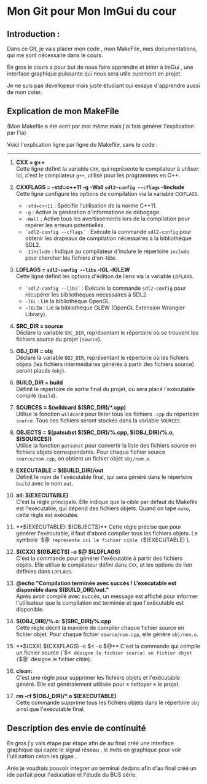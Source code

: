 # Mon Git pour Mon ImGui du cour

## Introduction :

Dans ce Git, je vais placer mon code , mon MakeFile, mes documentations, qui me sont nécessaire dans le cours.

En gros le cours a pour but de nous faire apprendre et initer à ImGui , une interface graphique puissante qui nous sera utile surement en projet.

Je ne suis pas dévellopeur mais juste étudiant qui essaye d'apprendre aussi de mon coter.

## Explication de mon MakeFile

(Mon Makefile a été ecrit par moi même mais j'ai fais générer l'explication par l'ia)


Voici l'explication ligne par ligne du Makefile, sans le code :

---

1. **CXX = g++**  
   Cette ligne définit la variable `CXX`, qui représente le compilateur à utiliser. Ici, c'est le compilateur `g++`, utilisé pour les programmes en C++.

2. **CXXFLAGS = -std=c++11 -g -Wall `sdl2-config --cflags` -Iinclude**  
   Cette ligne configure les options de compilation via la variable `CXXFLAGS`.  
   - `-std=c++11` : Spécifie l'utilisation de la norme C++11.
   - `-g` : Active la génération d'informations de débogage.
   - `-Wall` : Active tous les avertissements lors de la compilation pour repérer les erreurs potentielles.
   - `` `sdl2-config --cflags` `` : Exécute la commande `sdl2-config` pour obtenir les drapeaux de compilation nécessaires à la bibliothèque SDL2.
   - `-Iinclude` : Indique au compilateur d'inclure le répertoire `include` pour chercher les fichiers d'en-tête.

3. **LDFLAGS = `sdl2-config --libs` -lGL -lGLEW**  
   Cette ligne définit les options d'édition de liens via la variable `LDFLAGS`.  
   - `` `sdl2-config --libs` `` : Exécute la commande `sdl2-config` pour récupérer les bibliothèques nécessaires à SDL2.
   - `-lGL` : Lie la bibliothèque OpenGL.
   - `-lGLEW` : Lie la bibliothèque GLEW (OpenGL Extension Wrangler Library).

4. **SRC_DIR = source**  
   Déclare la variable `SRC_DIR`, représentant le répertoire où se trouvent les fichiers source du projet (`source`).

5. **OBJ_DIR = obj**  
   Déclare la variable `OBJ_DIR`, représentant le répertoire où les fichiers objets (les fichiers intermédiaires générés à partir des fichiers source) seront placés (`obj`).

6. **BUILD_DIR = build**  
   Définit le répertoire de sortie final du projet, où sera placé l'exécutable compilé (`build`).

7. **SOURCES = $(wildcard $(SRC_DIR)/*.cpp)**  
   Utilise la fonction `wildcard` pour lister tous les fichiers `.cpp` du répertoire `source`. Tous ces fichiers seront stockés dans la variable `SOURCES`.

8. **OBJECTS = $(patsubst $(SRC_DIR)/%.cpp, $(OBJ_DIR)/%.o, $(SOURCES))**  
   Utilise la fonction `patsubst` pour convertir la liste des fichiers source en fichiers objets correspondants. Pour chaque fichier source `source/nom.cpp`, on obtient un fichier objet `obj/nom.o`.

9. **EXECUTABLE = $(BUILD_DIR)/out**  
   Définit le nom de l'exécutable final, qui sera généré dans le répertoire `build` avec le nom `out`.

10. **all: $(EXECUTABLE)**  
    C'est la règle principale. Elle indique que la cible par défaut du Makefile est l'exécutable, qui dépend des fichiers objets. Quand on tape `make`, cette règle est exécutée.

11. **$(EXECUTABLE): $(OBJECTS)**  
    Cette règle précise que pour générer l'exécutable, il faut d'abord compiler tous les fichiers objets. Le symbole `$@` représente ici le fichier cible (`$(EXECUTABLE)`).

12. **$(CXX) $(OBJECTS) -o $@ $(LDFLAGS)**  
    C'est la commande pour générer l'exécutable à partir des fichiers objets. Elle utilise le compilateur défini dans `CXX`, et les options de lien définies dans `LDFLAGS`.

13. **@echo "Compilation terminée avec succès ! L'exécutable est disponible dans $(BUILD_DIR)/out."**  
    Après avoir compilé avec succès, un message est affiché pour informer l'utilisateur que la compilation est terminée et que l'exécutable est disponible.

14. **$(OBJ_DIR)/%.o: $(SRC_DIR)/%.cpp**  
    Cette règle décrit la manière de compiler chaque fichier source en fichier objet. Pour chaque fichier `source/nom.cpp`, elle génère `obj/nom.o`.

15. **$(CXX) $(CXXFLAGS) -c $< -o $@**  
    C'est la commande qui compile un fichier source (`$<` désigne le fichier source) en fichier objet (`$@` désigne le fichier cible).

16. **clean:**  
    C'est une règle pour supprimer les fichiers objets et l'exécutable généré. Elle est généralement utilisée pour « nettoyer » le projet.

17. **rm -rf $(OBJ_DIR)/*.o $(EXECUTABLE)**  
    Cette commande supprime tous les fichiers objets dans le répertoire `obj` ainsi que l'exécutable final.



## Description des envie de continuité

En gros j'y vais étape par étape afin de au final créé une interface graphique qui capte le signal réseau , le mets en graphique pour voir l'utilisation celon les gigas . 

Arès je voudrais pouvoir integrer un terminal dedans afin d'au final créé un ide parfait pour l'education et l'étude du BUS série.



